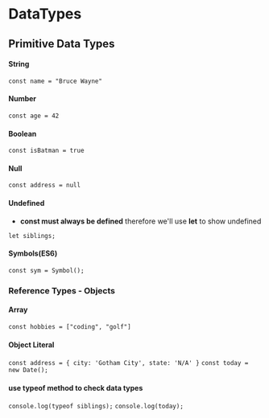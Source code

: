 # DataTypes

## Primitive Data Types

#### String

`const name = "Bruce Wayne"`

#### Number

`const age = 42`

#### Boolean

`const isBatman = true`

#### Null

`const address = null`

#### Undefined

* **const must always be defined** therefore we'll use **let** to show undefined

`let siblings;`

#### Symbols\(ES6\)

`const sym = Symbol();`

### Reference Types - Objects

#### Array

`const hobbies = ["coding", "golf"]`

#### Object Literal

`const address = { city: 'Gotham City', state: 'N/A' }` `const today = new Date();`

#### use typeof method to check data types

`console.log(typeof siblings);` `console.log(today);`

